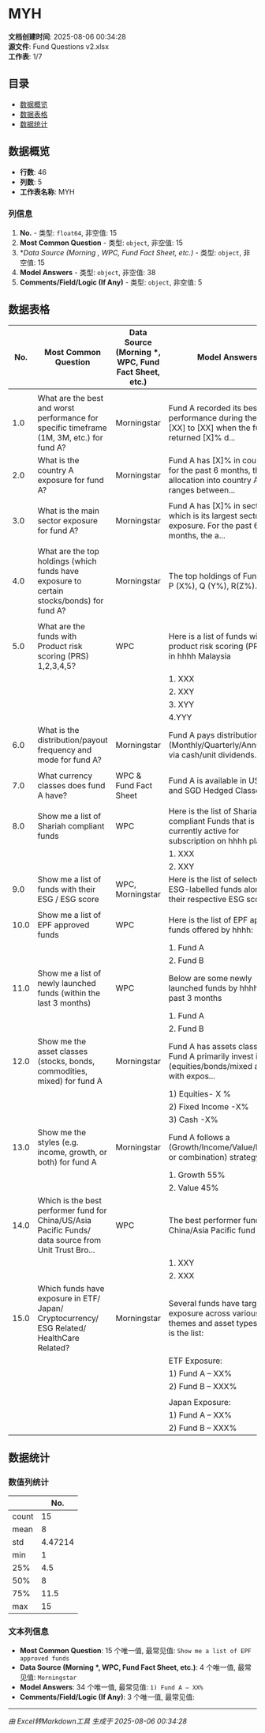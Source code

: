 # MYH

**文档创建时间**: 2025-08-06 00:34:28  
**源文件**: Fund Questions v2.xlsx  
**工作表**: 1/7

## 目录
- [数据概览](#数据概览)
- [数据表格](#数据表格)
- [数据统计](#数据统计)

## 数据概览

- **行数**: 46
- **列数**: 5
- **工作表名称**: MYH

### 列信息
1. **No.** - 类型: `float64`, 非空值: 15
2. **Most Common Question** - 类型: `object`, 非空值: 15
3. **Data Source (Morning *, WPC, Fund Fact Sheet, etc.)** - 类型: `object`, 非空值: 15
4. **Model Answers** - 类型: `object`, 非空值: 38
5. **Comments/Field/Logic (If Any)** - 类型: `object`, 非空值: 5

## 数据表格

| No. | Most Common Question | Data Source (Morning *, WPC, Fund Fact Sheet, etc.) | Model Answers | Comments/Field/Logic (If Any) |
| --- | --- | --- | --- | --- |
|  |  |  |  |  |
| 1.0 | What are the best and worst performance for specific timeframe (1M, 3M, etc.) for fund A? | Morningstar | Fund A recorded its best performance during the period [XX] to [XX] when the fund returned [X]% d... | The best and worst performance is compared against peers average in Morningstar. |
| 2.0 | What is the country A exposure for fund A? | Morningstar | Fund A has [X]% in country A, for the past 6 months, the allocation into country A ranges between... |  |
|  |  |  |  |  |
| 3.0 | What is the main sector exposure for fund A? | Morningstar | Fund A has [X]% in sector [X], which is its largest sector exposure. For the past 6 months, the a... |  |
|  |  |  |  |  |
| 4.0 | What are the top holdings (which funds have exposure to certain stocks/bonds) for fund A? | Morningstar | The top holdings of Fund A are P (X%), Q (Y%), R(Z%)… | Include up to 10 top holdings. |
|  |  |  |  |  |
| 5.0 | What are the funds with Product risk scoring (PRS) 1,2,3,4,5? | WPC | Here is a list of funds with a product risk scoring (PRS) of 1 in hhhh Malaysia |  |
|  |  |  | 1. XXX |  |
|  |  |  | 2. XXY |  |
|  |  |  | 3. XYY |  |
|  |  |  | 4.YYY |  |
| 6.0 | What is the distribution/payout frequency and mode for fund A? | Morningstar | Fund A pays distributions (Monthly/Quarterly/Annually) via cash/unit dividends. |  |
|  |  |  |  |  |
| 7.0 | What currency classes does fund A have? | WPC & Fund Fact Sheet | Fund A is available in USD,MYR and SGD Hedged Classes. |  |
|  |  |  |  |  |
| 8.0 | Show me a list of Shariah compliant funds | WPC | Here is the list of Shariah compliant Funds that is currently active for subscription on hhhh pla... |  |
|  |  |  | 1. XXX |  |
|  |  |  | 2. XXY |  |
| 9.0 | Show me a list of funds with their ESG / ESG score | WPC, Morningstar | Here is the list of selected ESG-labelled funds along with their respective ESG scores |  |
|  |  |  |  |  |
| 10.0 | Show me a list of EPF approved funds | WPC | Here is the list of EPF approved funds offered by hhhh: |  |
|  |  |  | 1. Fund A |  |
|  |  |  | 2. Fund B |  |
| 11.0 | Show me a list of newly launched funds (within the last 3 months) | WPC | Below are some newly launched funds by hhhh in the past 3 months |  |
|  |  |  | 1. Fund A |  |
|  |  |  | 2. Fund B |  |
| 12.0 | Show me the asset classes (stocks, bonds, commodities, mixed) for fund A | Morningstar | Fund A has assets classes of Fund A primarily invest in (equities/bonds/mixed assets,) with expos... |  |
|  |  |  | 1) Equities- X % |  |
|  |  |  | 2) Fixed Income -X% |  |
|  |  |  | 3) Cash -X% |  |
| 13.0 | Show me the styles (e.g. income, growth, or both) for fund A | Morningstar | Fund A follows a (Growth/Income/Value/Blended or combination) strategy is |  |
|  |  |  | 1. Growth 55% |  |
|  |  |  | 2. Value 45% |  |
| 14.0 | Which is the best performer fund for China/US/Asia Pacific Funds/ data source from Unit Trust Bro... | WPC | The best performer fund for China/Asia Pacific fund is |  |
|  |  |  | 1. XXY |  |
|  |  |  | 2. XXX |  |
| 15.0 | Which funds have exposure in ETF/ Japan/ Cryptocurrency/ ESG Related/ HealthCare Related? | Morningstar | Several funds have targeted exposure across various themes and asset types. Here is the list: |  |
|  |  |  | ETF Exposure: |  |
|  |  |  | 1) Fund A – XX% |  |
|  |  |  | 2) Fund B – XXX% |  |
|  |  |  |  |  |
|  |  |  | Japan Exposure: |  |
|  |  |  | 1) Fund A – XX% |  |
|  |  |  | 2) Fund B – XXX% |  |

## 数据统计

### 数值列统计

|       |      No. |
|-------|----------|
| count | 15       |
| mean  |  8       |
| std   |  4.47214 |
| min   |  1       |
| 25%   |  4.5     |
| 50%   |  8       |
| 75%   | 11.5     |
| max   | 15       |

### 文本列信息

- **Most Common Question**: 15 个唯一值, 最常见值: `Show me a list of EPF approved funds`
- **Data Source (Morning *, WPC, Fund Fact Sheet, etc.)**: 4 个唯一值, 最常见值: `Morningstar`
- **Model Answers**: 34 个唯一值, 最常见值: `1) Fund A – XX%`
- **Comments/Field/Logic (If Any)**: 3 个唯一值, 最常见值: ` `

---
*由 Excel转Markdown工具 生成于 2025-08-06 00:34:28*
